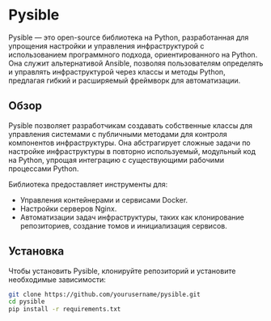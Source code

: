 # Pysible

Pysible — это open-source библиотека на Python, разработанная для упрощения настройки и управления инфраструктурой с использованием программного подхода, ориентированного на Python. Она служит альтернативой Ansible, позволяя пользователям определять и управлять инфраструктурой через классы и методы Python, предлагая гибкий и расширяемый фреймворк для автоматизации.

## Обзор

Pysible позволяет разработчикам создавать собственные классы для управления системами с публичными методами для контроля компонентов инфраструктуры. Она абстрагирует сложные задачи по настройке инфраструктуры в повторно используемый, модульный код на Python, упрощая интеграцию с существующими рабочими процессами Python.

Библиотека предоставляет инструменты для:
- Управления контейнерами и сервисами Docker.
- Настройки серверов Nginx.
- Автоматизации задач инфраструктуры, таких как клонирование репозиториев, создание томов и инициализация сервисов.

## Установка

Чтобы установить Pysible, клонируйте репозиторий и установите необходимые зависимости:

```bash
git clone https://github.com/yourusername/pysible.git
cd pysible
pip install -r requirements.txt